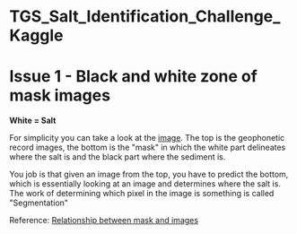 # TGS_Salt_Identification_Challenge_Kaggle

# Issue 1 - Black and white zone of mask images

**White = Salt**

For simplicity you can take a look at the [image](http://photobucket.com/gallery/user/MUnewspaper/media/bWVkaWFJZDo3NjE1NTIwOA==/?ref=). The top is the geophonetic record images, the bottom is the "mask" in which the white part delineates where the salt is and the black part where the sediment is.

You job is that given an image from the top, you have to predict the bottom, which is essentially looking at an image and determines where the salt is. The work of determining which pixel in the image is something is called "Segmentation"

Reference: [Relationship between mask and images](https://www.kaggle.com/c/tgs-salt-identification-challenge/discussion/61954)
